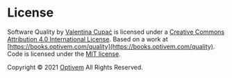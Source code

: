 # License

Software Quality by [Valentina Cupać](http://optivem.com/) is licensed under a [Creative Commons Attribution 4.0 International License](http://creativecommons.org/licenses/by/4.0/). Based on a work at [https://books.optivem.com/quality](https://books.optivem.com/quality). Code is licensed under the [MIT license](http://opensource.org/licenses/mit-license.php). 

Copyright © 2021 [Optivem](https://www.optivem.com/) All Rights Reserved.

